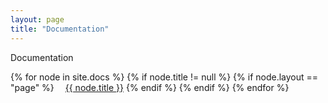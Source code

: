 ```yaml
---
layout: page
title: "Documentation"
---
```


Documentation

<div>
  {% for node in site.docs %}
    {% if node.title != null %}
      {% if node.layout == "page" %}
        <a class="sidebar-nav-item{% if page.url == node.url %} active{% endif %}" style="padding-left: 1em" href="{{ site.baseurl }}{{ node.url }}">{{ node.title }}</a>
      {% endif %}
    {% endif %}
  {% endfor %}
</div>
